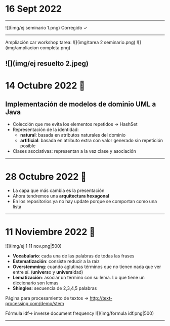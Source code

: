 # 16 Sept 2022
---
![](img/ej seminario 1.png)
Corregido ✓

---
Ampliación car workshop tarea:
![](img/tarea 2 seminario.png)
![](img/ampliacion completa.png)

![](img/ej resuelto 2.jpeg)
---
# 14 Octubre 2022 🗿

## Implementación de modelos de dominio UML  a Java

- Colección que me evita los elementos repetidos -> HashSet
- Representación de la identidad:
	- **natural**: basada en atributos naturales del dominio
	- **artificial**: basada en atributo extra con valor generado sin repetición posible
- Clases asociativas: representan a la vez clase y asociación

---

# 28 Octubre 2022 🦧
- La capa que más cambia es la presentación
- Ahora tendremos una **arquitectura hexagonal**
- En los repositorios ya no hay update porque se comportan como una lista

---
# 11 Noviembre 2022 🧠

![](img/ej 1 11 nov.png|500)
- **Vocabulario**: cada una de las palabras de todas las frases
- **Estematización**: consiste reducir a la raíz
- **Overstemming**: cuando aglutinas términos que no tienen nada que ver entre sí. (**univers**o y **univers**idad)
- **Lematización**: asociar un término con su lema. Lo que tiene un diccionario son lemas
- **Shingles**: secuencia de 2,3,4,5 palabras

Página para procesamiento de textos -> http://text-processing.com/demo/stem

Fórmula idf-> inverse document frequency
![](img/formula idf.png|500)

---